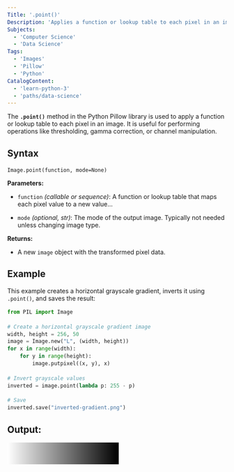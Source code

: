 ```yaml
---
Title: '.point()'
Description: 'Applies a function or lookup table to each pixel in an image using the Pillow library.'
Subjects:
  - 'Computer Science'
  - 'Data Science'
Tags:
  - 'Images'  
  - 'Pillow'
  - 'Python'
CatalogContent:
  - 'learn-python-3'
  - 'paths/data-science'
---
```


The **`.point()`** method in the Python Pillow library is used to apply a function or lookup table to each pixel in an image. It is useful for performing operations like thresholding, gamma correction, or channel manipulation.

## Syntax

```pseudo
Image.point(function, mode=None)
```

**Parameters:**

- `function` *(callable or sequence)*: A function or lookup table that maps each pixel value to a new value...

- `mode` *(optional, str)*:
 The mode of the output image. Typically not needed unless changing image type.

**Returns:**
* A new `image` object with the transformed pixel data.


## Example
This example creates a horizontal grayscale gradient, inverts it using `.point()`, and saves the result:

```py
from PIL import Image

# Create a horizontal grayscale gradient image
width, height = 256, 50
image = Image.new("L", (width, height))
for x in range(width):
    for y in range(height):
        image.putpixel((x, y), x)

# Invert grayscale values
inverted = image.point(lambda p: 255 - p)

# Save
inverted.save("inverted-gradient.png")
```
## Output:
![Output image ](/media/inverted-gradient.png)








